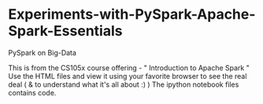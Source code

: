 # Experiments-with-PySpark-Apache-Spark-Essentials
PySpark on Big-Data

This is from the CS105x course offering - " Introduction to Apache Spark "
Use the HTML files and view it using your favorite browser to see the real deal ( & to understand what it's all about :) )
The ipython notebook files contains code. 
